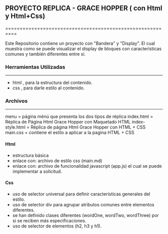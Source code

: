 ## PROYECTO REPLICA - GRACE HOPPER ( con Html  y Html+Css)
==========================================================

Este Repositorio contiene un proyecto con "Bandera" y "Display".
El cual muestra como se puede visualizar el display de bloques
con características comunes y también diferentes entre sí.


### Herramientas Utilizadas
---------------------------
* html , para la estructura del contenido.
* css  , para darle estilo al contenido.


### Archivos
---------------------------
menu = página ménú que presenta los dos tipos de réplica
index.html  = Réplica de Página Html Grace Hopper con Maquetado HTML
index-style.html = Réplica de página Html Grace Hopper con HTML + CSS
main.css  = contiene el estilo a aplicar a la pagina HTML + CSS

#### Html
+ estructura básica
+ enlace con: archivo de estilo css (main.md)
+ enlace con: archivo de funcionalidad javascript (app.js) el cual se puede implementar a solicitud.

#### Css
* uso de selector universal para definir características generales del estilo.
* uso de selector div para agrupar atributos comunes entre elementos diferentes.
* se han definido clases diferentes (wordOne, wordTwo, wordThree) por si se reciben más especificaciones.
* uso de selector de elementos (h2, h3 y h1).
